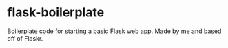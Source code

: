 # flask-boilerplate
Boilerplate code for starting a basic Flask web app. Made by me and based off of Flaskr.
